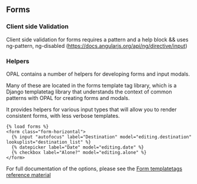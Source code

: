 ## Forms

### Client side Validation

Client side validation for forms requires a pattern and a help block && uses ng-pattern, ng-disabled (https://docs.angularjs.org/api/ng/directive/input)

### Helpers

OPAL contains a number of helpers for developing forms and input modals.

Many of these are located in the forms template tag library, which is a
Django templatetag library that understands the context of common patterns with
OPAL for creating forms and modals. 

It provides helpers for various input types that will allow you to render consistent
forms, with less verbose templates.

    {% load forms %}
    <form class="form-horizontal">
      {% input "autofocus" label="Destination" model="editing.destination" lookuplist="destination_list" %}
      {% datepicker label="Date" model="editing.date" %}
      {% checkbox label="Alone?" model="editing.alone" %}
    </form>


For full documentation of the options, please see the [Form templatetags reference material](/reference/form_templatetags/)
